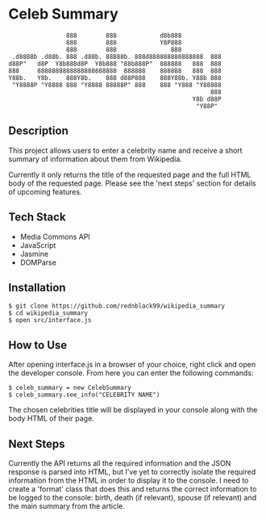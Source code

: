 # Celeb Summary

```
                888        888            d8b888            
                888        888            Y8P888            
                888        888               888            
 .d8888b .d88b. 888 .d88b. 88888b. 888d888888888888888  888 
d88P"   d8P  Y8b888d8P  Y8b888 "88b888P"  888888   888  888 
888     8888888888888888888888  888888    888888   888  888 
Y88b.   Y8b.    888Y8b.    888 d88P888    888Y88b. Y88b 888 
 "Y8888P "Y8888 888 "Y8888 88888P" 888    888 "Y888 "Y88888 
                                                        888 
                                                   Y8b d88P 
                                                    "Y88P"  
```

## Description

This project allows users to enter a celebrity name and receive a short summary of information about them from Wikipedia.

Currently it only returns the title of the requested page and the full HTML body of the requested page. Please see the 'next steps' section for details of upcoming features.

## Tech Stack

* Media Commons API
* JavaScript
* Jasmine
* DOMParse

## Installation

```
$ git clone https://github.com/rednblack99/wikipedia_summary
$ cd wikipedia_summary
$ open src/interface.js
```

## How to Use

After opening interface.js in a browser of your choice, right click and open the developer console. From here you can enter the following commands:

```
$ celeb_summary = new CelebSummary
$ celeb_summary.see_info("CELEBRITY NAME")
```

The chosen celebrities title will be displayed in your console along with the body HTML of their page.

## Next Steps

Currently the API returns all the required information and the JSON response is parsed into HTML, but I've yet to correctly isolate the required information from the HTML in order to display it to the console. I need to create a 'format' class that does this and returns the correct information to be logged to the console: birth, death (if relevant), spouse (if relevant) and the main summary from the article.
